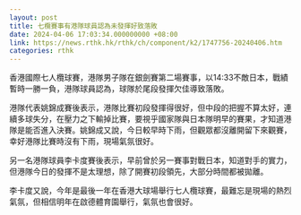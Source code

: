 ```yaml
---
layout: post
title: 七欖賽事有港隊球員認為未發揮好致落敗
date: 2024-04-06 17:03:34.000000000 +08:00
link: https://news.rthk.hk/rthk/ch/component/k2/1747756-20240406.htm
categories: rthk
---
```


香港國際七人欖球賽，港隊男子隊在銀劍賽第二場賽事，以14:33不敵日本，戰績暫時一勝一負，港隊球員認為，球隊於尾段發揮欠佳導致落敗。

港隊代表姚錦成賽後表示，港隊比賽初段發揮得很好，但中段的把握不算太好，連續多球失分，在壓力之下輸掉比賽，要視乎國家隊與日本隊明早的賽果，才知道港隊是能否進入決賽。姚錦成又說，今日較早時下雨，但觀眾都沒離開留下來觀賽，幸好港隊比賽時沒有下雨，現場氣氛很好。

另一名港隊球員李卡度賽後表示，早前曾於另一賽事對戰日本，知道對手的實力，但港隊今日的發揮不是太理想，除了開賽初段領先，大部分時間都被拋離。

李卡度又說，今年是最後一年在香港大球場舉行七人欖球賽，最難忘是現場的熱烈氣氛，但相信明年在啟德體育園舉行，氣氛也會很好。
